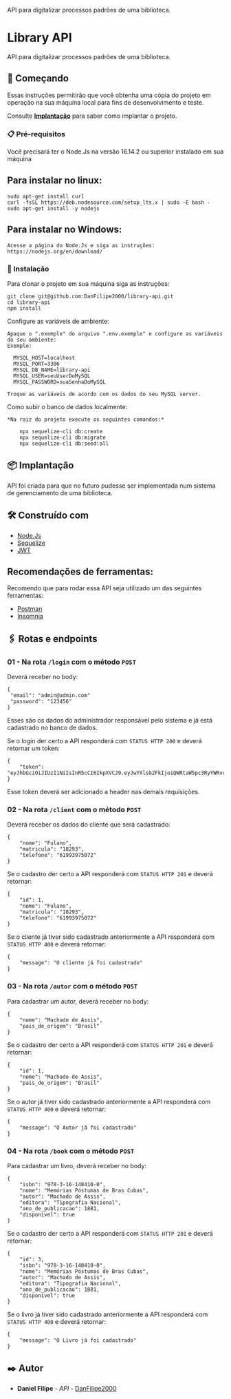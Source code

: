 API para digitalizar processos padrões de uma biblioteca.

# Library API

API para digitalizar processos padrões de uma biblioteca.

## 🚀 Começando

Essas instruções permitirão que você obtenha uma cópia do projeto em operação na sua máquina local para fins de desenvolvimento e teste.

Consulte **[Implantação](#-implanta%C3%A7%C3%A3o)** para saber como implantar o projeto.

### 📋 Pré-requisitos

Você precisará ter o Node.Js na versão 16.14.2 ou superior instalado em sua máquina

## Para instalar no linux:
```
sudo apt-get install curl
curl -fsSL https://deb.nodesource.com/setup_lts.x | sudo -E bash -
sudo apt-get install -y nodejs
```

## Para instalar no Windows:
```
Acesse a página do Node.Js e siga as instruções:
https://nodejs.org/en/download/
```

### 🔧 Instalação

Para clonar o projeto em sua máquina siga as instruções:

```
git clone git@github.com:DanFilipe2000/library-api.git
cd library-api
npm install
```

Configure as variáveis de ambiente:

```
Apaque o ".exemple" do arquivo ".env.exemple" e configure as variáveis do seu ambiente:
Exemplo:

  MYSQL_HOST=localhost
  MYSQL_PORT=3306
  MYSQL_DB_NAME=library-api
  MYSQL_USER=seuUserDoMySQL
  MYSQL_PASSWORD=suaSenhaDoMySQL
  
Troque as variáveis de acordo com os dados do seu MySQL server.
```

Como subir o banco de dados localmente:
```
*Na raiz do projeto execute os seguintes comandos:*

    npx sequelize-cli db:create
    npx sequelize-cli db:migrate
    npx sequelize-cli db:seed:all
```

## 📦 Implantação

API foi criada para que no futuro pudesse ser implementada num sistema de gerenciamento de uma biblioteca.

## 🛠️ Construído com

* [Node.Js](https://nodejs.org/en/)
* [Sequelize](https://sequelize.org/)
* [JWT](https://jwt.io/)


## Recomendações de ferramentas:

Recomendo que para rodar essa API seja utilizado um das seguintes ferramentas:

* [Postman](https://www.postman.com/)
* [Insomnia](https://insomnia.rest/download)

## 🖇️ Rotas e endpoints

### 01 - Na rota `/login` com o método `POST`

Deverá receber no body:
```
{
 "email": "admin@admin.com"
 "password": "123456"
}
```
Esses são os dados do administrador responsável pelo sistema e já está cadastrado no banco de dados.

Se o login der certo a API responderá com `STATUS HTTP 200` e deverá retornar um token:
```
{
	"token": "eyJhbGciOiJIUzI1NiIsInR5cCI6IkpXVCJ9.eyJwYXlsb2FkIjoiQWRtaW5pc3RyYWRvciIsImlhdCI6MTY2OTA3MzU0OCwiZXhwIjoxNjY5MTU5OTQ4fQ.5DSxpFgQt9h66BeWdo91KchI68MR6mYt4AjpZmvblB4"
}
```
Esse token deverá ser adicionado a header nas demais requisições.

### 02 - Na rota `/client` com o método `POST`

Deverá receber os dados do cliente que será cadastrado:
```
{
	"nome": "Fulano",
	"matricula": "18293",
	"telefone": "61993975072"
}
```
Se o cadastro der certo a API responderá com `STATUS HTTP 201` e deverá retornar:

```
{
	"id": 1,
	"nome": "Fulano",
	"matricula": "18293",
	"telefone": "61993975072"
}
```
Se o cliente já tiver sido cadastrado anteriormente a API responderá com `STATUS HTTP 400` e deverá retornar:


```
{
	"message": "O cliente já foi cadastrado"
}
```

### 03 - Na rota `/autor` com o método `POST`

Para cadastrar um autor, deverá receber no body:
```
{
	"nome": "Machado de Assis",
	"pais_de_origem": "Brasil"
}
```

Se o cadastro der certo a API responderá com `STATUS HTTP 201` e deverá retornar:
```
{
	"id": 1,
	"nome": "Machado de Assis",
	"pais_de_origem": "Brasil"
}
```
Se o autor já tiver sido cadastrado anteriormente a API responderá com `STATUS HTTP 400` e deverá retornar:
```
{
	"message": "O Autor já foi cadastrado"
}
```

### 04 - Na rota `/book` com o método `POST`

Para cadastrar um livro, deverá receber no body:
```
{
	"isbn": "978-3-16-148410-0",
  	"nome": "Memórias Póstumas de Bras Cubas",
	"autor": "Machado de Assis",
	"editora": "Tipografia Nacional",
	"ano_de_publicacao": 1881,
	"disponivel": true
}
```

Se o cadastro der certo a API responderá com `STATUS HTTP 201` e deverá retornar:
```
{
	"id": 3,
	"isbn": "978-3-16-148410-0",
	"nome": "Memórias Póstumas de Bras Cubas",
	"autor": "Machado de Assis",
	"editora": "Tipografia Nacional",
	"ano_de_publicacao": 1881,
	"disponivel": true
}
```
Se o livro já tiver sido cadastrado anteriormente a API responderá com `STATUS HTTP 400` e deverá retornar:
```
{
	"message": "O Livro já foi cadastrado"
}
```

## ✒️ Autor

* **Daniel Filipe** - *API* - [DanFilipe2000](https://github.com/DanFilipe2000)
